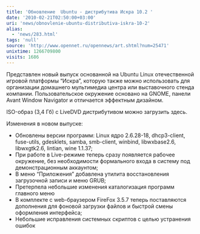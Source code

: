 ```yaml
---
title: 'Обновление  Ubuntu - дистрибутива Искра 10.2 '
date: '2010-02-21T02:50:00+03:00'
uri: 'news/obnovlenie-ubuntu-distributiva-iskra-10-2'
alias: 
  - 'news/283.html'
tags: 'null'
source: 'http://www.opennet.ru/opennews/art.shtml?num=25471'
unixtime: 1266709800
visits: 1686
---
```

Представлен новый выпуск основанной на Ubuntu Linux отечественной игровой платформы “Искра”, которую также можно использовать для организации домашнего мультимедиа центра или выставочного стенда компании. Пользовательское окружение основано на GNOME, панели Avant Window Navigator и отличается эффектным дизайном.

ISO-образ (3,4 Гб) с LiveDVD дистрибутивом можно загрузить здесь.

Изменения в новом выпуске:

*   Обновлены версии программ: Linux ядро 2.6.28-18, dhcp3-client, fuse-utils, gdesklets, samba, smb-client, winbind, libwxbase2.6, libwxgtk2.6, lintian, wine 1.1.37;
*   При работе в Live-режиме теперь сразу появляется рабочее окружение, без необходимости формального входа в систему под демонстрационным аккаунтом;
*   В меню “Приложения” добавлена утилита восстановления загрузочной записи и меню GRUB;
*   Претерпела небольшие изменения каталогизация программ главного меню
*   В комплекте с web-браузером FireFox 3.5.7 теперь поставляются дополнения для фоновой загрузки файлов и быстрой смены оформления интерфейса;
*   Небольшие исправления системных скриптов с целью устранения ошибок

